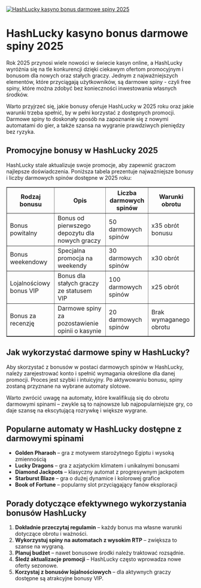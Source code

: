 [![HashLucky kasyno bonus darmowe spiny 2025](https://123-caf.pages.dev/gitsignup.png)](https://vrmoo.ru/Bt82HjjY)

<h1>HashLucky kasyno bonus darmowe spiny 2025</h1> <p>Rok 2025 przynosi wiele nowości w świecie kasyn online, a HashLucky wyróżnia się na tle konkurencji dzięki ciekawym ofertom promocyjnym i bonusom dla nowych oraz stałych graczy. Jednym z najważniejszych elementów, które przyciągają użytkowników, są darmowe spiny - czyli free spiny, które można zdobyć bez konieczności inwestowania własnych środków.</p> <p>Warto przyjrzeć się, jakie bonusy oferuje HashLucky w 2025 roku oraz jakie warunki trzeba spełnić, by w pełni korzystać z dostępnych promocji. Darmowe spiny to doskonały sposób na zapoznanie się z nowymi automatami do gier, a także szansa na wygranie prawdziwych pieniędzy bez ryzyka.</p>  <h2>Promocyjne bonusy w HashLucky 2025</h2> <p>HashLucky stale aktualizuje swoje promocje, aby zapewnić graczom najlepsze doświadczenia. Poniższa tabela prezentuje najważniejsze bonusy i liczby darmowych spinów dostępne w 2025 roku:</p>  <table border="1" cellspacing="0" cellpadding="8">   <thead>     <tr>       <th>Rodzaj bonusu</th>       <th>Opis</th>       <th>Liczba darmowych spinów</th>       <th>Warunki obrotu</th>     </tr>   </thead>   <tbody>     <tr>       <td>Bonus powitalny</td>       <td>Bonus od pierwszego depozytu dla nowych graczy</td>       <td>50 darmowych spinów</td>       <td>x35 obrót bonusu</td>     </tr>     <tr>       <td>Bonus weekendowy</td>       <td>Specjalna promocja na weekendy</td>       <td>30 darmowych spinów</td>       <td>x30 obrót</td>     </tr>     <tr>       <td>Lojalnościowy bonus VIP</td>       <td>Bonus dla stałych graczy ze statusem VIP</td>       <td>100 darmowych spinów</td>       <td>x25 obrót</td>     </tr>     <tr>       <td>Bonus za recenzję</td>       <td>Darmowe spiny za pozostawienie opinii o kasynie</td>       <td>20 darmowych spinów</td>       <td>Brak wymaganego obrotu</td>     </tr>   </tbody> </table>  <h2>Jak wykorzystać darmowe spiny w HashLucky?</h2> <p>Aby skorzystać z bonusów w postaci darmowych spinów w HashLucky, należy zarejestrować konto i spełnić wymagania określone dla danej promocji. Proces jest szybki i intuicyjny. Po aktywowaniu bonusu, spiny zostaną przyznane na wybrane automaty slotowe.</p> <p>Warto zwrócić uwagę na automaty, które kwalifikują się do obrotu darmowymi spinami – zwykle są to najnowsze lub najpopularniejsze gry, co daje szansę na ekscytującą rozrywkę i większe wygrane.</p>  <h2>Popularne automaty w HashLucky dostępne z darmowymi spinami</h2> <ul>   <li><strong>Golden Pharaoh</strong> – gra z motywem starożytnego Egiptu i wysoką zmiennością</li>   <li><strong>Lucky Dragons</strong> – gra z azjatyckim klimatem i unikalnymi bonusami</li>   <li><strong>Diamond Jackpots</strong> – klasyczny automat z progresywnym jackpotem</li>   <li><strong>Starburst Blaze</strong> – gra o dużej dynamice i kolorowej grafice</li>   <li><strong>Book of Fortune</strong> – popularny slot przyciągający fanów eksploracji</li> </ul>  <h2>Porady dotyczące efektywnego wykorzystania bonusów HashLucky</h2> <ol>   <li><strong>Dokładnie przeczytaj regulamin</strong> – każdy bonus ma własne warunki dotyczące obrotu i ważności.</li>   <li><strong>Wykorzystuj spiny na automatach z wysokim RTP</strong> – zwiększa to szanse na wygraną.</li>   <li><strong>Planuj budżet</strong> – nawet bonusowe środki należy traktować rozsądnie.</li>   <li><strong>Śledź aktualizacje promocji</strong> – HashLucky często wprowadza nowe oferty sezonowe.</li>   <li><strong>Korzystaj z bonusów lojalnościowych</strong> – dla aktywnych graczy dostępne są atrakcyjne bonusy VIP.</li> </ol>